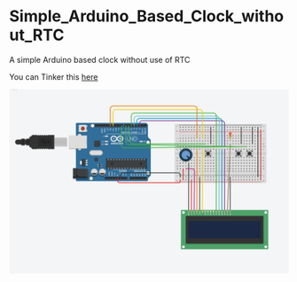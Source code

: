 # Simple_Arduino_Based_Clock_without_RTC
A simple Arduino based clock without use of RTC

You can Tinker this [here](https://www.tinkercad.com/things/kfesi3rftP4-clock-final/editel?sharecode=qMnOmpXw_n-tEphD3gwe3JEfNnMexJkxZ4qF36_kkI4)

![](circuit3..png)

